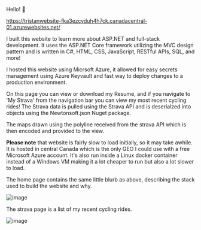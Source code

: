 Hello! 👋

https://tristanwebsite-fka3ezcyduh4h7ck.canadacentral-01.azurewebsites.net/

I built this website to learn more about ASP.NET and full-stack development. It uses the ASP.NET Core framework utilizing the MVC design pattern and is written in C#, HTML, CSS, JavaScript, RESTful APIs, SQL, and more!

I hosted this website using Micrsoft Azure, it allowed for easy secrets management using Azure Keyvault and fast way to deploy changes to a production environment.

On this page you can view or download my Resume, and if you navigate to 'My Strava' from the navigation bar you can view my most recent cycling rides! The Strava data is pulled using the Strava API and is deserialzed into objects using the Newtonsoft.json Nuget package.

The maps drawn using the polyline received from the strava API which is then encoded and provided to the view.

**Please note** that website is fairly slow to load initially, so it may take awhile.  It is hosted in central Canada which is the only GEO I could use with a free Microsoft Azure account.  It's also run inside a Linux docker container instead of a Windows VM making it a lot cheaper to run but also a lot slower to load.

The home page contains the same little blurb as above, describing the stack used to build the website and why.

![image](https://github.com/user-attachments/assets/a516034a-d1f7-4f20-8def-a10560a6d2ba)

The strava page is a list of my recent cycling rides.

![image](https://github.com/user-attachments/assets/6f93fc36-010c-4e73-ad82-72baebbe818d)
